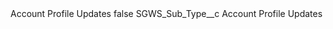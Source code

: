 <?xml version="1.0" encoding="UTF-8"?>
<CustomMetadata xmlns="http://soap.sforce.com/2006/04/metadata" xmlns:xsi="http://www.w3.org/2001/XMLSchema-instance" xmlns:xsd="http://www.w3.org/2001/XMLSchema">
    <label>Account Profile Updates</label>
    <protected>false</protected>
    <values>
        <field>SGWS_Sub_Type__c</field>
        <value xsi:type="xsd:string">Account Profile Updates</value>
    </values>
</CustomMetadata>
